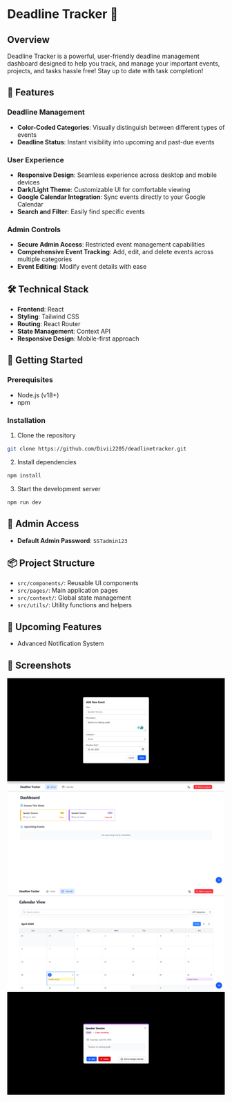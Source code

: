 # Deadline Tracker 🚀

## Overview
Deadline Tracker is a powerful, user-friendly deadline management dashboard designed to help you track, and manage your important events, projects, and tasks hassle free! Stay up to date with task completion!

## 🌟 Features

### Deadline Management
- **Color-Coded Categories**: Visually distinguish between different types of events
- **Deadline Status**: Instant visibility into upcoming and past-due events

### User Experience
- **Responsive Design**: Seamless experience across desktop and mobile devices
- **Dark/Light Theme**: Customizable UI for comfortable viewing
- **Google Calendar Integration**: Sync events directly to your Google Calendar
- **Search and Filter**: Easily find specific events

### Admin Controls
- **Secure Admin Access**: Restricted event management capabilities
- **Comprehensive Event Tracking**: Add, edit, and delete events across multiple categories
- **Event Editing**: Modify event details with ease

## 🛠 Technical Stack
- **Frontend**: React
- **Styling**: Tailwind CSS
- **Routing**: React Router
- **State Management**: Context API
- **Responsive Design**: Mobile-first approach

## 🚀 Getting Started

### Prerequisites
- Node.js (v18+)
- npm

### Installation
1. Clone the repository
```bash
git clone https://github.com/Divii2205/deadlinetracker.git
```

2. Install dependencies
```bash
npm install
```

3. Start the development server
```bash
npm run dev
```

## 🔐 Admin Access
- **Default Admin Password**: `SSTadmin123`

## 📦 Project Structure
- `src/components/`: Reusable UI components
- `src/pages/`: Main application pages
- `src/context/`: Global state management
- `src/utils/`: Utility functions and helpers

## 🌈 Upcoming Features
- Advanced Notification System

## 📸 Screenshots
![Event Form](DeadlineTracker/EventForm.png)
![Dashboard Preview](DeadlineTracker/Dashboard.png)
![Calendar View](DeadlineTracker/Calendar.png)
![Event Card](DeadlineTracker/EventCard.png)
